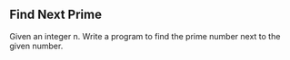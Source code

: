 ## Find Next Prime

Given an integer n. Write a program to find the prime number next to the given number.


